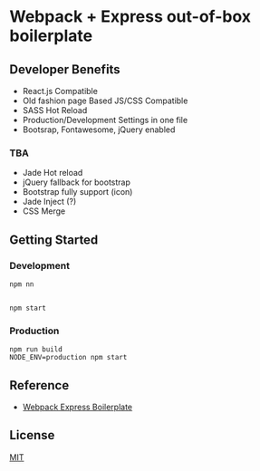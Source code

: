 # Webpack + Express out-of-box boilerplate

## Developer Benefits
* React.js Compatible
* Old fashion page Based JS/CSS Compatible
* SASS Hot Reload
* Production/Development Settings in one file
* Bootsrap, Fontawesome, jQuery enabled

### TBA
* Jade Hot reload
* jQuery fallback for bootstrap
* Bootstrap fully support (icon)
* Jade Inject (?)
* CSS Merge


## Getting Started
### Development
```
npm nn


npm start
```

### Production

```
npm run build
NODE_ENV=production npm start
```


## Reference
* [Webpack Express Boilerplate](https://github.com/christianalfoni/webpack-express-boilerplate)


## License
[MIT](http://ryanwu.mit-license.org)
